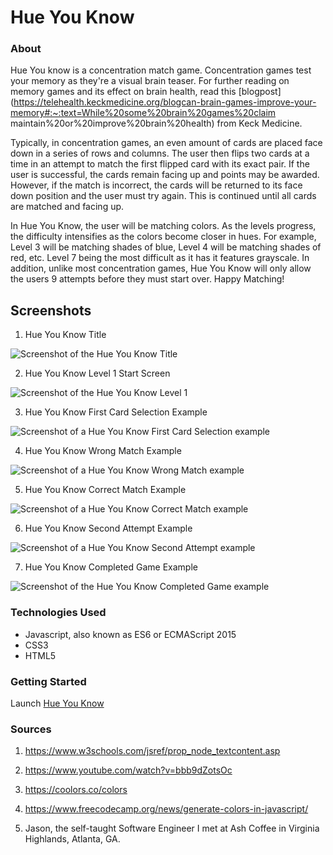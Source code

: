 # Hue You Know

### About
Hue You know is a concentration match game. Concentration games test your memory as they're a
visual brain teaser. For further reading on memory games and its effect on brain health, 
read this [blogpost](https://telehealth.keckmedicine.org/blogcan-brain-games-improve-your-memory#:~:text=While%20some%20brain%20games%20claim maintain%20or%20improve%20brain%20health)
from Keck Medicine. 
    
Typically, in concentration games, an even amount of cards are placed face down in a series 
of rows and columns. The user then flips two cards at a time in an attempt to match the first
flipped card with its exact pair. If the user is successful, the cards remain facing up and
points may be awarded. However, if the match is incorrect, the cards will be returned to its
face down position and the user must try again. This is continued until all cards are matched 
and facing up. 

In Hue You Know, the user will be matching colors. As the levels progress, the difficulty
intensifies as the colors become closer in hues. For example, Level 3 will be matching shades
of blue, Level 4 will be matching shades of red, etc. Level 7 being the most difficult as it 
has it features grayscale. In addition, unlike most concentration games, Hue You Know will only
allow the users 9 attempts before they must start over. Happy Matching! 

## Screenshots 

1. Hue You Know Title  

![Screenshot of the Hue You Know Title](./assets/Screenshots/Title.png) 

2. Hue You Know Level 1 Start Screen 

![Screenshot of the Hue You Know Level 1](./assets/Screenshots/Start.png) 

3. Hue You Know First Card Selection Example

![Screenshot of a Hue You Know First Card Selection example](./assets/Screenshots/firstCard.png) 

4. Hue You Know Wrong Match Example 

![Screenshot of a Hue You Know Wrong Match example](./assets/Screenshots/Wrong.png) 

5. Hue You Know Correct Match Example 

![Screenshot of a Hue You Know Correct Match example](./assets/Screenshots/Match.png) 

6. Hue You Know Second Attempt Example 

![Screenshot of a Hue You Know Second Attempt example](./assets/Screenshots/secondAttempt.png) 

7. Hue You Know Completed Game Example 

![Screenshot of the Hue You Know Completed Game example](./assets/Screenshots/Completed.png) 

### Technologies Used
 * Javascript, also known as ES6 or ECMAScript 2015
 * CSS3
 * HTML5


### Getting Started
Launch [Hue You Know](https://rachelramoutar.github.io/Hue-You-Know/) 

 ### Sources
 1. https://www.w3schools.com/jsref/prop_node_textcontent.asp
 2. https://www.youtube.com/watch?v=bbb9dZotsOc 
 3. https://coolors.co/colors
 4. https://www.freecodecamp.org/news/generate-colors-in-javascript/

 5. Jason, the self-taught Software Engineer I met at Ash Coffee in Virginia Highlands, Atlanta, GA. 
